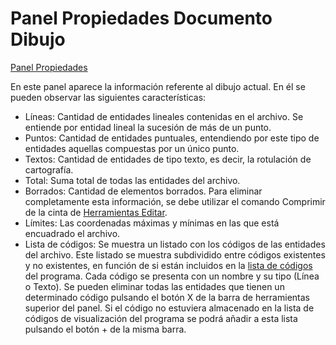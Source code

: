 # Panel Propiedades Documento Dibujo

[Panel Propiedades](./)

En este panel aparece la información referente al dibujo actual. En él se pueden observar las siguientes características:

* Líneas: Cantidad de entidades lineales contenidas en el archivo. Se entiende por entidad lineal la sucesión de más de un punto.
* Puntos: Cantidad de entidades puntuales, entendiendo por este tipo de entidades aquellas compuestas por un único punto.
* Textos: Cantidad de entidades de tipo texto, es decir, la rotulación de cartografía.
* Total: Suma total de todas las entidades del archivo.
* Borrados: Cantidad de elementos borrados. Para eliminar completamente esta información, se debe utilizar el comando Comprimir de la cinta de [Herramientas Editar](../../../fichas-de-herramientas/ficha-de-herramientas-editar/).
* Límites: Las coordenadas máximas y mínimas en las que está encuadrado el archivo.
* Lista de códigos: Se muestra un listado con los códigos de las entidades del archivo. Este listado se muestra subdividido entre códigos existentes y no existentes, en función de si están incluidos en la [lista de códigos](../../../otras-herramientas/lista-de-codigos/) del programa. Cada código se presenta con un nombre y su tipo \(Línea o Texto\). Se pueden eliminar todas las entidades que tienen un determinado código pulsando el botón X de la barra de herramientas superior del panel. Si el código no estuviera almacenado en la lista de códigos de visualización del programa se podrá añadir a esta lista pulsando el botón + de la misma barra.

